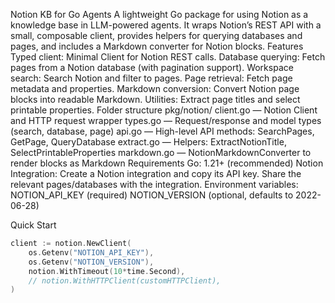 Notion KB for Go Agents
A lightweight Go package for using Notion as a knowledge base in LLM-powered agents. It wraps Notion’s REST API with a small, composable client, provides helpers for querying databases and pages, and includes a Markdown converter for Notion blocks.
Features
Typed client: Minimal Client for Notion REST calls.
Database querying: Fetch pages from a Notion database (with pagination support).
Workspace search: Search Notion and filter to pages.
Page retrieval: Fetch page metadata and properties.
Markdown conversion: Convert Notion page blocks into readable Markdown.
Utilities: Extract page titles and select printable properties.
Folder structure
pkg/notion/
client.go — Notion Client and HTTP request wrapper
types.go — Request/response and model types (search, database, page)
api.go — High-level API methods: SearchPages, GetPage, QueryDatabase
extract.go — Helpers: ExtractNotionTitle, SelectPrintableProperties
markdown.go — NotionMarkdownConverter to render blocks as Markdown
Requirements
Go: 1.21+ (recommended)
Notion Integration:
Create a Notion integration and copy its API key.
Share the relevant pages/databases with the integration.
Environment variables:
NOTION_API_KEY (required)
NOTION_VERSION (optional, defaults to 2022-06-28)

Quick Start

```go
client := notion.NewClient(
    os.Getenv("NOTION_API_KEY"),
    os.Getenv("NOTION_VERSION"),
    notion.WithTimeout(10*time.Second),
    // notion.WithHTTPClient(customHTTPClient),
)
```
